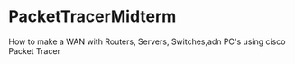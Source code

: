 # PacketTracerMidterm
How to make a WAN with Routers, Servers, Switches,adn PC's using cisco Packet Tracer
